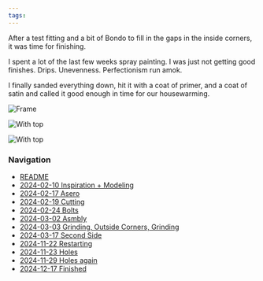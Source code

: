 ```yaml
---
tags:
---
```

After a test fitting and a bit of Bondo to fill in the gaps in the inside corners, it was time for finishing.

I spent a lot of the last few weeks spray painting. I was just not getting good finishes. Drips. Unevenness. Perfectionism run amok. 

I finally sanded everything down, hit it with a coat of primer, and a coat of satin and called it good enough in time for our housewarming.

![Frame](https://live.staticflickr.com/65535/54207367536_bc5c11a737_4k.jpg)

![With top](https://live.staticflickr.com/65535/54207607453_fda44c21a7_4k.jpg)

![With top](https://live.staticflickr.com/65535/54207785600_e651efe69f_4k.jpg)

### Navigation
* [README](README.md)
* [2024-02-10 Inspiration + Modeling](2024-02-10%20Inspiration%20+%20Modeling.md)
* [2024-02-17 Asero](2024-02-17%20Asero.md)
* [2024-02-19 Cutting](2024-02-19%20Cutting.md)
* [2024-02-24 Bolts](2024-02-24%20Bolts.md)
* [2024-03-02 Asmbly](2024-03-02%20Asmbly.md)
* [2024-03-03 Grinding, Outside Corners, Grinding](2024-03-03%20Grinding,%20Outside%20Corners,%20Grinding.md)
* [2024-03-17 Second Side](2024-03-17%20Second%20Side.md)
* [2024-11-22 Restarting](2024-11-22%20Restarting.md)
* [2024-11-23 Holes](2024-11-23%20Holes.md)
* [2024-11-29 Holes again](2024-11-29%20Holes%20again.md)
* [2024-12-17 Finished](2024-12-17%20Finished.md)

